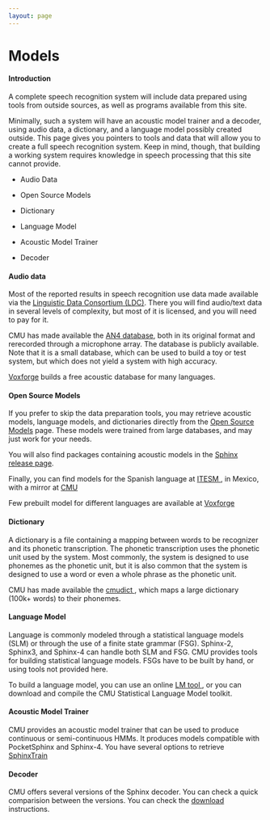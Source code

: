 ```yaml
---
layout: page 
---
```

# Models

#### Introduction

A complete speech recognition system will include data prepared using tools from outside sources,
as well as programs available from this site.

Minimally, such a system will have an acoustic model trainer and a decoder, using audio data, a 
dictionary, and a language model possibly created outside. This page gives you pointers to tools 
and data that will allow you to create a full speech recognition system. Keep in mind, though, 
that building a working system requires knowledge in speech processing that this site cannot provide.


*  Audio Data

*  Open Source Models

*  Dictionary

*  Language Model

*  Acoustic Model Trainer

*  Decoder

#### Audio data

Most of the reported results in speech recognition use data made available via the [ Linguistic Data Consortium (LDC)](http://ldc.upenn.edu/ ). 
There you will find audio/text data in several levels of complexity, but most of it is licensed, and you will 
need to pay for it.

CMU has made available the [ AN4 database]( http///www.speech.cs.cmu.edu/databases ), both in its original 
format and rerecorded through a microphone array. The database is publicly available. Note that it is a 
small database, which can be used to build a toy or test system, but which does not yield a system with 
high accuracy.

[ Voxforge]( http///voxforge.org ) builds a free acoustic database for many languages.

#### Open Source Models

If you prefer to skip the data preparation tools, you may retrieve acoustic models, language models,
 and dictionaries directly from the [ Open Source Models](http://www.speech.cs.cmu.edu/sphinx/models/ ) page. 
These models were trained from large databases, and may just work for your needs.

You will also find packages containing acoustic models in the
[ Sphinx release page]( http///sourceforge.net/project/showfiles.php?group_id=1904&amp;package_id=117949 ).

Finally, you can find models for the Spanish language at 
[ ITESM ]( http///speech.mty.itesm.mx/%7Ejnolazco/proyectos.htm ), in Mexico, with a mirror at 
[ CMU](http://www.speech.cs.cmu.edu/sphinx/models/hub4spanish_itesm/ )

Few prebuilt model for different languages are available at [ Voxforge](http://voxforge.org/ )

#### Dictionary

A dictionary is a file containing a mapping between words to be recognizer and its phonetic transcription. 
The phonetic transcription uses the phonetic unit used by the system. Most commonly, the system is designed
to use phonemes as the phonetic unit, but it is also common that the system is designed to use a word or 
even a whole phrase as the phonetic unit. 

CMU has made available the [ cmudict ]( http///www.speech.cs.cmu.edu/cgi-bin/cmudict ), which maps a large 
dictionary (100k+ words) to their phonemes.

#### Language Model

Language is commonly modeled through a statistical language models (SLM) or through the use of a finite
 state grammar (FSG). Sphinx-2, Sphinx3, and Sphinx-4 can handle both SLM and FSG. CMU provides tools 
for building statistical language models. FSGs have to be built by hand, or using tools not provided here. 

To build a language model, you can use an online [ LM tool ](http://www.speech.cs.cmu.edu/tools/lmtool.html ), or 
you can download and compile the CMU Statistical Language Model toolkit.

#### Acoustic Model Trainer

CMU provides an acoustic model trainer that can be used to produce continuous or semi-continuous HMMs. 
It produces models compatible with PocketSphinx and Sphinx-4. You have several 
options to retrieve [ SphinxTrain]( download )

#### Decoder

CMU offers several versions of the Sphinx decoder. You can check a quick 
comparision between the versions. You can check the [download](download) instructions.
